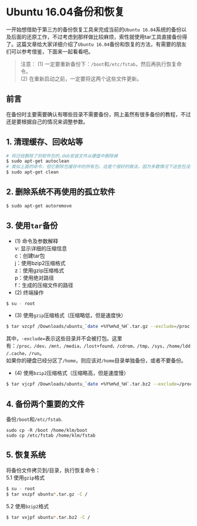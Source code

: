 # Ubuntu 16.04备份和恢复
一开始想借助于第三方的备份恢复工具来完成当前的`Ubuntu 16.04`系统的备份以及后面的还原工作，不过考虑到那样做比较麻烦，索性就使用tar工具直接备份得了。这篇文章给大家详细介绍了`Ubuntu 16.04`备份和恢复的方法，有需要的朋友们可以参考借鉴，下面来一起看看吧。    

> 注意：
(1) 一定要重新备份下：`/boot`和`/etc/fstab`，然后再执行恢复命令。   
(2) 在重新启动之前，一定要将这两个这些文件更新。

## 前言
 在备份时主要需要确认有哪些目录不需要备份，网上虽然有很多备份的教程，不过还是要根据自己的情况来调整参数。   

## 1. 清理缓存、回收站等   
```bash  
# 将已经删除了的软件包的.deb安装文件从硬盘中删除掉
$ sudo apt-get autoclean   
# 类似上面的命令，但它删除包缓存中的所有包。这是个很好的做法，因为多数情况下这些包没有用了。   
$ sudo apt-get clean
```
## 2. 删除系统不再使用的孤立软件     
```bash
$ sudo apt-get autoremove
```
## 3. 使用`tar`备份
- (1) 命令及参数解释    
 v: 显示详细的压缩信息   
 c：创建tar包   
 j：使用bzip2压缩格式    
 z：使用gzip压缩格式    
 p：使用绝对路径    
 f：生成的压缩文件的路径    
- (2) 终端操作    
```bash
$ su - root
```
- (3) 使用`gzip`压缩格式（压缩略低，但是速度快）    
```bash
$ tar vzcpf /Downloads/ubuntu_`date +%Y%m%d_%H`.tar.gz --exclude=/proc --exclude=/dev --exclude=/mnt --exclude=/media --exclude=/lost+found --exclude=/cdrom --exclude=/tmp --exclude=/sys --exclude=/home/klm/.cache --exclude=/home/klm/pkgs --exclude=/home/klm/Downloads --exclude=/run  / > /Downloads/ubuntu_`date +%Y%m%d_%H`.log 2> /Downloads/ubuntu_`date +%Y%m%d_%H`.error
```
其中，`-exclude=`表示这些目录并不会被打包。这里有：`/proc，/dev，/mnt，/media，/lost+found，/cdrom，/tmp，/sys，/home/ldd/.cache，/run`。    
如果你的硬盘已经分区了`/home`，则应该对`/home`目录单独备份，或者不要备份。    
- (4) 使用`bzip2`压缩格式（压缩略高，但是速度慢）   
```bash
$ tar vjcpf /Downloads/ubuntu_`date +%Y%m%d_%H`.tar.bz2 --exclude=/proc --exclude=/dev --exclude=/mnt --exclude=/media --exclude=/lost+found --exclude=/cdrom --exclude=/tmp --exclude=/sys --exclude=/home/klm/.cache --exclude=/home/klm/pkgs --exclude=/home/klm/Downloads --exclude=/run  / > /Downloads/ubuntu_`date +%Y%m%d_%H`.log 2> /Downloads/ubuntu_`date +%Y%m%d_%H`.error
```

## 4. 备份两个重要的文件    
 备份`/boot`和`/etc/fstab`.        
```
sudo cp -R /boot /home/klm/boot
sudo cp /etc/fstab /home/klm/fstab
```

## 5. 恢复系统    
将备份文件拷贝到/目录，执行恢复命令：   
5.1 使用`gzip`格式   
```bash
$ su - root
$ tar vxzpf ubuntu*.tar.gz -C /
```
5.2 使用`bzip2`格式   
```bash
$ tar vxjpf ubuntu*.tar.bz2 -C /
```
